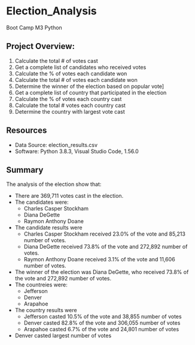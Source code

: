 # Election_Analysis
Boot Camp M3 Python

## Project Overview:
1. Calculate the total # of votes cast
2. Get a complete list of candidates who received votes
3. Calculate the % of votes each candidate won
4. Calculate the total # of votes each candidate won
5. Determine the winner of the election based on popular vote]
6. Get a complete list of country that participated in the election
7. Calculate the % of votes each country cast
8. Calculate the total # votes each country cast
9. Determine the country with largest vote cast

## Resources
- Data Source: election_results.csv
- Software: Python 3.8.3, Visual Studio Code, 1.56.0

## Summary
The analysis of the election show that:
- There are 369,711 votes cast in the election.
- The candidates were:
  - Charles Casper Stockham
  - Diana DeGette
  - Raymon Anthony Doane
- The candidate results were
  - Charles Casper Stockham received 23.0% of the vote and 85,213 number of votes.
  - Diana DeGette received 73.8% of the vote and 272,892 number of votes.
  - Raymon Anthony Doane received 3.1% of the vote and 11,606 number of votes.
- The winner of the election was Diana DeGette, who received 73.8% of the vote and 272,892 number of votes.
- The countreies were:
  - Jefferson
  - Denver
  - Arapahoe
- The country results were
  - Jefferson casted 10.5% of the vote and 38,855 number of votes
  - Denver casted 82.8% of the vote and 306,055 number of votes
  - Arapahoe casted 6.7% of the vote and 24,801 number of votes
- Denver casted largest number of votes
